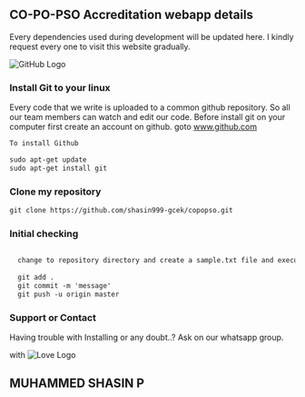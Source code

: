 ## CO-PO-PSO Accreditation webapp details

Every dependencies used during development will be updated here. I kindly request every one to visit this website gradually.

![GitHub Logo](http://cdn.vectorstock.com/i/composite/43,44/anonymous-mask-logo-hacker-icon-design-vector-6454344.jpg)

### Install Git to your linux

Every code that we write is uploaded to a common github repository. So all our team members can watch and edit our code.
Before install git on your computer first create an account on github.
goto www.github.com
```markdown
To install Github

sudo apt-get update
sudo apt-get install git
```
### Clone my repository
```markdown
git clone https://github.com/shasin999-gcek/copopso.git
``` 
### Initial checking

```markdown

  change to repository directory and create a sample.txt file and execute these commands
  
  git add .
  git commit -m 'message'
  git push -u origin master
 ``` 

### Support or Contact

Having trouble with Installing or any doubt..?
Ask on our whatsapp group.

with 
![Love Logo](https://cdn0.iconfinder.com/data/icons/round-ui-icons/512/heart_red.png)
## MUHAMMED SHASIN P

